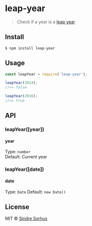 # leap-year

> Check if a year is a [leap year](https://en.wikipedia.org/wiki/Leap_year)


## Install

```
$ npm install leap-year
```


## Usage

```js
const leapYear = require('leap-year');

leapYear(2014);
//=> false

leapYear(2016);
//=> true
```


## API

### leapYear([year])

#### year

Type: `number`<br>
Default: Current year

### leapYear([date])

#### date

Type: `Date`
Default: `new Date()`


## License

MIT © [Sindre Sorhus](https://sindresorhus.com)
